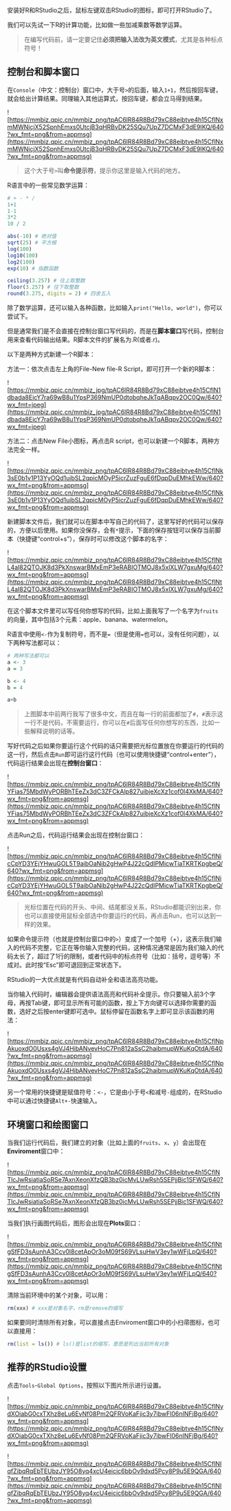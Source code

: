 安装好R和RStudio之后，鼠标左键双击RStudio的图标，即可打开RStudio了。

我们可以先试一下R的计算功能，比如做一些加减乘数等数学运算。

> 在编写代码前，请一定要记住**必须把输入法改为英文模式**，尤其是各种标点符号！

## 控制台和脚本窗口

在`Console`（中文：控制台）窗口中，大于号`>`的后面，输入`1+1`，然后按回车键，就会给出计算结果。同理输入其他运算式，按回车键，都会立马得到结果。

![https://mmbiz.qpic.cn/mmbiz_png/tpAC6lR84R8Bd79xC88eibtve4h15CflNxmMWNicjX52SpnhEmxs0UtcjB3qHRBvDK25SQu7UpZ7DCMxF3dE9IKQ/640?wx_fmt=png&from=appmsg](https://mmbiz.qpic.cn/mmbiz_png/tpAC6lR84R8Bd79xC88eibtve4h15CflNxmMWNicjX52SpnhEmxs0UtcjB3qHRBvDK25SQu7UpZ7DCMxF3dE9IKQ/640?wx_fmt=png&from=appmsg)

> 这个大于号`>`叫**命令提示符**，提示你这里是输入代码的地方。

R语言中的一些常见数学运算：

```R
# + - * /
1+1
1-1
3*2
10 / 2

abs(-10) # 绝对值
sqrt(25) # 平方根
log(100)
log10(100)
log2(100)
exp(10) # 指数函数

ceiling(3.257) # 往上取整数
floor(3.257) # 往下取整数
round(3.275, digits = 2) # 四舍五入
```


除了数学运算，还可以输入各种函数，比如输入`print("Hello, world")`，你可以尝试下。

但是通常我们是不会直接在控制台窗口写代码的，而是在**脚本窗口**写代码，控制台用来查看代码输出结果。R脚本文件的扩展名为.R(或者.r)。

以下是两种方式新建一个R脚本：

方法一：依次点击左上角的File-New file-R Script，即可打开一个新的R脚本：

![https://mmbiz.qpic.cn/mmbiz_jpg/tpAC6lR84R8Bd79xC88eibtve4h15CflN1dbada8EicY7ra69wB8u1YpsP369NmUP0dtobqheJkTqABqpv2OC0Qw/640?wx_fmt=jpeg](https://mmbiz.qpic.cn/mmbiz_jpg/tpAC6lR84R8Bd79xC88eibtve4h15CflN1dbada8EicY7ra69wB8u1YpsP369NmUP0dtobqheJkTqABqpv2OC0Qw/640?wx_fmt=jpeg)

方法二：点击New File小图标，再点击R script，也可以新建一个R脚本，两种方法完全一样。

![https://mmbiz.qpic.cn/mmbiz_png/tpAC6lR84R8Bd79xC88eibtve4h15CflNk3sE0b1v1P13YyOQd1uibSL2qpicMOyP5icrZuzFguE6fDqpDuEMhkEWw/640?wx_fmt=png&from=appmsg](https://mmbiz.qpic.cn/mmbiz_png/tpAC6lR84R8Bd79xC88eibtve4h15CflNk3sE0b1v1P13YyOQd1uibSL2qpicMOyP5icrZuzFguE6fDqpDuEMhkEWw/640?wx_fmt=png&from=appmsg)

新建脚本文件后，我们就可以在脚本中写自己的代码了，这里写好的代码可以保存的，方便以后使用。如果你没保存，会有`*`提示，下面的保存按钮可以保存当前脚本（快捷键“control+s”），保存时可以修改这个脚本的名字：

![https://mmbiz.qpic.cn/mmbiz_png/tpAC6lR84R8Bd79xC88eibtve4h15CflNtL4aI82QTOJK8d3PkXnswarBMxEmP3eRABIOTMOJ8x5xlXLW7gxuMg/640?wx_fmt=png&from=appmsg](https://mmbiz.qpic.cn/mmbiz_png/tpAC6lR84R8Bd79xC88eibtve4h15CflNtL4aI82QTOJK8d3PkXnswarBMxEmP3eRABIOTMOJ8x5xlXLW7gxuMg/640?wx_fmt=png&from=appmsg)

在这个脚本文件里可以写任何你想写的代码，比如上面我写了一个名字为`fruits`的向量，其中包括3个元素：apple、banana、watermelon。

R语言中使用`<-`作为复制符号，而不是`=`（但是使用`=`也可以，没有任何问题），以下两种写法都可以：

```R
# 两种写法都可以
a <- 3
a = 3

b <- 4
b = 4

a+b
```


> 上图脚本中前两行我写了很多中文，而且在每一行的前面都加了`#`，`#`表示这一行不是代码，不需要运行，你可以在`#`后面写任何你想写的东西，比如一些解释说明的话等。

写好代码之后如果你要运行这个代码的话只需要把光标位置放在你要运行的代码的这一行，然后点击`Run`即可运行这行代码（也可以使用快捷键“control+enter”），代码运行结果会出现在**控制台窗口**：

![https://mmbiz.qpic.cn/mmbiz_png/tpAC6lR84R8Bd79xC88eibtve4h15CflNYFias75MbdWyPORBhTEeZx3dC3ZFCkAlp827uibjeXcXz1cof0l4XkMA/640?wx_fmt=png&from=appmsg](https://mmbiz.qpic.cn/mmbiz_png/tpAC6lR84R8Bd79xC88eibtve4h15CflNYFias75MbdWyPORBhTEeZx3dC3ZFCkAlp827uibjeXcXz1cof0l4XkMA/640?wx_fmt=png&from=appmsg)

点击Run之后，代码运行结果会出现在控制台窗口：

![https://mmbiz.qpic.cn/mmbiz_png/tpAC6lR84R8Bd79xC88eibtve4h15CflNicCpYD3YEjYHwuGOL5T9aibOaNib2gHwP4J22cQdIPMicwTiaTKRTKpgbeQ/640?wx_fmt=png&from=appmsg](https://mmbiz.qpic.cn/mmbiz_png/tpAC6lR84R8Bd79xC88eibtve4h15CflNicCpYD3YEjYHwuGOL5T9aibOaNib2gHwP4J22cQdIPMicwTiaTKRTKpgbeQ/640?wx_fmt=png&from=appmsg)

> 光标位置在代码的开头、中间、结尾都没关系，RStudio都能识别出来，你也可以直接使用鼠标全部选中你要运行的代码，再点击Run，也可以达到一样的效果。

如果命令提示符（也就是控制台窗口中的`>`）变成了一个加号（+），这表示我们输入的代码不完整，它正在等你输入完整的代码，这种情况通常是因为我们输入的代码太长了，超过了1行的限制，或者代码中的标点符号（比如：括号，逗号等）不成对。此时按“Esc”即可退回到正常状态下。

RStudio的一大优点就是有代码自动补全和语法高亮功能。

当你输入代码时，编辑器会提供语法高亮和代码补全提示。你只要输入前3个字母，再按Tab键，即可显示所有可能的函数，按上下方向键可以选择你需要的函数，选好之后按enter键即可选中。鼠标停留在函数名字上即可显示该函数的用法：

![https://mmbiz.qpic.cn/mmbiz_png/tpAC6lR84R8Bd79xC88eibtve4h15CflNpAkuoxdO0Usxs4gVJ4HibANvevHoC7Pn812aSsC2haibmupWKuKqOtdA/640?wx_fmt=png&from=appmsg](https://mmbiz.qpic.cn/mmbiz_png/tpAC6lR84R8Bd79xC88eibtve4h15CflNpAkuoxdO0Usxs4gVJ4HibANvevHoC7Pn812aSsC2haibmupWKuKqOtdA/640?wx_fmt=png&from=appmsg)

另一个常用的快捷键是赋值符号：`<-`，它是由小于号`<`和减号`-`组成的，在RStudio中可以通过快捷键`Alt+-`快速输入。

## 环境窗口和绘图窗口

当我们运行代码后，我们建立的对象（比如上面的`fruits`、`x`、`y`）会出现在**Enviroment**窗口中：

![https://mmbiz.qpic.cn/mmbiz_png/tpAC6lR84R8Bd79xC88eibtve4h15CflNTlcJwRsiatiaSoRSe7AxnXeonXfzQB3bz0icMvLUwRsh5SEPjjBic1SFWQ/640?wx_fmt=png&from=appmsg](https://mmbiz.qpic.cn/mmbiz_png/tpAC6lR84R8Bd79xC88eibtve4h15CflNTlcJwRsiatiaSoRSe7AxnXeonXfzQB3bz0icMvLUwRsh5SEPjjBic1SFWQ/640?wx_fmt=png&from=appmsg)

当我们执行画图代码后，图形会出现在**Plots**窗口：

![https://mmbiz.qpic.cn/mmbiz_png/tpAC6lR84R8Bd79xC88eibtve4h15CflNtgSfFD3sAunhA3Ccv0l8cetApOr3oM09fS69VLsuHwV3ey1wWFjLpQ/640?wx_fmt=png&from=appmsg](https://mmbiz.qpic.cn/mmbiz_png/tpAC6lR84R8Bd79xC88eibtve4h15CflNtgSfFD3sAunhA3Ccv0l8cetApOr3oM09fS69VLsuHwV3ey1wWFjLpQ/640?wx_fmt=png&from=appmsg)

清除当前环境中的某个对象，可以用：

```R
rm(xxx) # xxx是对象名字，rm是remove的缩写
```


如果要同时清除所有对象，可以直接点击Enviroment窗口中的小扫帚图标，也可以直接用：

```R
rm(list = ls()) # ls()是list的缩写，意思是列出当前所有对象
```


## 推荐的RStudio设置

点击`Tools`-`Global Options`，按照以下图片所示进行设置。

![https://mmbiz.qpic.cn/mmbiz_png/tpAC6lR84R8Bd79xC88eibtve4h15CflNydXOiabG0cxTXhz8eLu6EvNf08Pm2QFRVoKaFjic3y7ibwFl06nINFjBg/640?wx_fmt=png&from=appmsg](https://mmbiz.qpic.cn/mmbiz_png/tpAC6lR84R8Bd79xC88eibtve4h15CflNydXOiabG0cxTXhz8eLu6EvNf08Pm2QFRVoKaFjic3y7ibwFl06nINFjBg/640?wx_fmt=png&from=appmsg)

![https://mmbiz.qpic.cn/mmbiz_png/tpAC6lR84R8Bd79xC88eibtve4h15CflNIqfZibqRqEbTEUbzJY95O8yq4xcU4eicic6bbOv9dxd5Pcy8P9u5E9QGA/640?wx_fmt=png&from=appmsg](https://mmbiz.qpic.cn/mmbiz_png/tpAC6lR84R8Bd79xC88eibtve4h15CflNIqfZibqRqEbTEUbzJY95O8yq4xcU4eicic6bbOv9dxd5Pcy8P9u5E9QGA/640?wx_fmt=png&from=appmsg)

